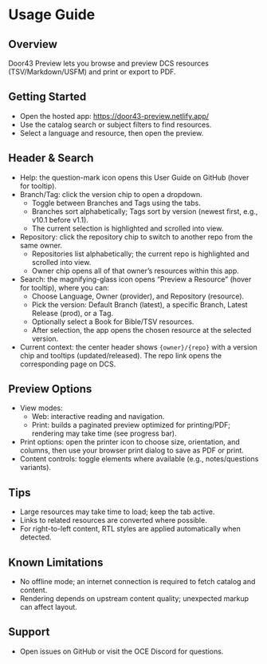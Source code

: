 # Usage Guide

## Overview
Door43 Preview lets you browse and preview DCS resources (TSV/Markdown/USFM) and print or export to PDF.

## Getting Started
- Open the hosted app: https://door43-preview.netlify.app/
- Use the catalog search or subject filters to find resources.
- Select a language and resource, then open the preview.

## Header & Search
- Help: the question-mark icon opens this User Guide on GitHub (hover for tooltip).
- Branch/Tag: click the version chip to open a dropdown.
  - Toggle between Branches and Tags using the tabs.
  - Branches sort alphabetically; Tags sort by version (newest first, e.g., v10.1 before v1.1).
  - The current selection is highlighted and scrolled into view.
- Repository: click the repository chip to switch to another repo from the same owner.
  - Repositories list alphabetically; the current repo is highlighted and scrolled into view.
  - Owner chip opens all of that owner’s resources within this app.
- Search: the magnifying-glass icon opens “Preview a Resource” (hover for tooltip), where you can:
  - Choose Language, Owner (provider), and Repository (resource).
  - Pick the version: Default Branch (latest), a specific Branch, Latest Release (prod), or a Tag.
  - Optionally select a Book for Bible/TSV resources.
  - After selection, the app opens the chosen resource at the selected version.
- Current context: the center header shows `{owner}/{repo}` with a version chip and tooltips (updated/released). The repo link opens the corresponding page on DCS.

## Preview Options
- View modes:
  - Web: interactive reading and navigation.
  - Print: builds a paginated preview optimized for printing/PDF; rendering may take time (see progress bar).
- Print options: open the printer icon to choose size, orientation, and columns, then use your browser print dialog to save as PDF or print.
- Content controls: toggle elements where available (e.g., notes/questions variants).

## Tips
- Large resources may take time to load; keep the tab active.
- Links to related resources are converted where possible.
- For right-to-left content, RTL styles are applied automatically when detected.

## Known Limitations
- No offline mode; an internet connection is required to fetch catalog and content.
- Rendering depends on upstream content quality; unexpected markup can affect layout.

## Support
- Open issues on GitHub or visit the OCE Discord for questions.
